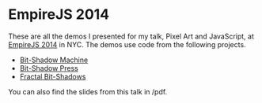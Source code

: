 EmpireJS 2014
======

These are all the demos I presented for my talk, Pixel Art and JavaScript, at [EmpireJS 2014](http://www.empirejs.org) in NYC. The demos use code from the following projects.

* [Bit-Shadow Machine](http://github.com/vinceallenvince/Bit-Shadow-Machine)
* [Bit-Shadow Press](http://github.com/vinceallenvince/Bit-Shadow-Press)
* [Fractal Bit-Shadows](http://github.com/vinceallenvince/Fractal-Bit-Shadows)

You can also find the slides from this talk in /pdf.
